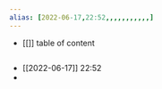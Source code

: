 ```yaml
---
alias: [2022-06-17,22:52,,,,,,,,,,,]
---
```

- [[]]
table of content
```toc
```

- [[2022-06-17]] 22:52
- 